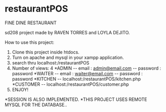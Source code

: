 # restaurantPOS

FINE DINE RESTAURANT 

sd208 project made by RAVEN TORRES and LOYLA DEJITO.

How to use this project:
1. Clone this project inside htdocs.
2. Turn on apache and mysql in your xampp application.
3. search thru localhost:<port>/restaurantPOS
4. Number of views: 4 
  *ADMIN -- email : admin@email.com
         -- password : password
  *WAITER -- email : waiter@email.com
          -- password : password
  *KITCHEN -- localhost:<port>/restaurantPOS/kitchen.php
  *CUSTOMER -- localhost:<port>/restaurantPOS/customer.php
5. ENJOY!

*SESSION IS ALSO IMPLEMENTED.
*THIS PROJECT USES REMOTE MYSQL FOR THE DATABASE..
